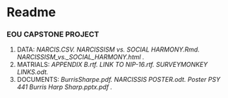 <!--Make a title for your homework using the largest heading-->
# Readme


<!--Create an subtitle using a smaller heading for your favorite
foods-->
### EOU CAPSTONE PROJECT 


<!--Create an ordered list of your three favorite foods-->
1. DATA:
  *NARCIS.CSV.*
  *NARCISSISM vs. SOCIAL HARMONY.Rmd.*
  *NARCISSISM_vs._SOCIAL_HARMONY.html .*
2. MATRIALS:
*APPENDIX B.rtf.*
*LINK TO NIP-16.rtf.*
*SURVEYMONKEY LINKS.odt.*
3. DOCUMENTS:
*BurrisSharpe.pdf.*
*NARCISSIS POSTER.odt.*
*Poster PSY 441 Burris Harp Sharp.pptx.pdf .*

